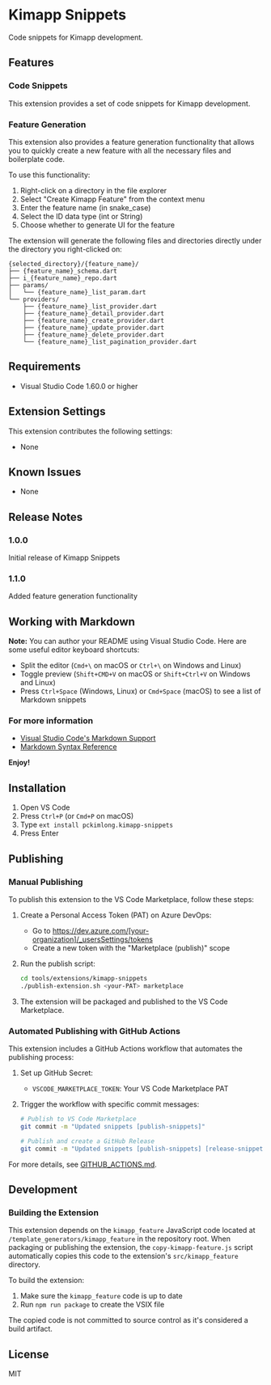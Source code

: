 # Kimapp Snippets

Code snippets for Kimapp development.

## Features

### Code Snippets

This extension provides a set of code snippets for Kimapp development.

### Feature Generation

This extension also provides a feature generation functionality that allows you to quickly create a new feature with all the necessary files and boilerplate code.

To use this functionality:

1. Right-click on a directory in the file explorer
2. Select "Create Kimapp Feature" from the context menu
3. Enter the feature name (in snake_case)
4. Select the ID data type (int or String)
5. Choose whether to generate UI for the feature

The extension will generate the following files and directories directly under the directory you right-clicked on:

```
{selected_directory}/{feature_name}/
├── {feature_name}_schema.dart
├── i_{feature_name}_repo.dart
├── params/
│   └── {feature_name}_list_param.dart
└── providers/
    ├── {feature_name}_list_provider.dart
    ├── {feature_name}_detail_provider.dart
    ├── {feature_name}_create_provider.dart
    ├── {feature_name}_update_provider.dart
    ├── {feature_name}_delete_provider.dart
    └── {feature_name}_list_pagination_provider.dart
```

## Requirements

- Visual Studio Code 1.60.0 or higher

## Extension Settings

This extension contributes the following settings:

* None

## Known Issues

* None

## Release Notes

### 1.0.0

Initial release of Kimapp Snippets

### 1.1.0

Added feature generation functionality

## Working with Markdown

**Note:** You can author your README using Visual Studio Code.  Here are some useful editor keyboard shortcuts:

* Split the editor (`Cmd+\` on macOS or `Ctrl+\` on Windows and Linux)
* Toggle preview (`Shift+CMD+V` on macOS or `Shift+Ctrl+V` on Windows and Linux)
* Press `Ctrl+Space` (Windows, Linux) or `Cmd+Space` (macOS) to see a list of Markdown snippets

### For more information

* [Visual Studio Code's Markdown Support](http://code.visualstudio.com/docs/languages/markdown)
* [Markdown Syntax Reference](https://help.github.com/articles/markdown-basics/)

**Enjoy!**

## Installation

1. Open VS Code
2. Press `Ctrl+P` (or `Cmd+P` on macOS)
3. Type `ext install pckimlong.kimapp-snippets`
4. Press Enter

## Publishing

### Manual Publishing

To publish this extension to the VS Code Marketplace, follow these steps:

1. Create a Personal Access Token (PAT) on Azure DevOps:
   - Go to https://dev.azure.com/[your-organization]/_usersSettings/tokens
   - Create a new token with the "Marketplace (publish)" scope

2. Run the publish script:
   ```bash
   cd tools/extensions/kimapp-snippets
   ./publish-extension.sh <your-PAT> marketplace
   ```

3. The extension will be packaged and published to the VS Code Marketplace.

### Automated Publishing with GitHub Actions

This extension includes a GitHub Actions workflow that automates the publishing process:

1. Set up GitHub Secret:
   - `VSCODE_MARKETPLACE_TOKEN`: Your VS Code Marketplace PAT

2. Trigger the workflow with specific commit messages:
   ```bash
   # Publish to VS Code Marketplace
   git commit -m "Updated snippets [publish-snippets]"
   
   # Publish and create a GitHub Release
   git commit -m "Updated snippets [publish-snippets] [release-snippets]"
   ```

For more details, see [GITHUB_ACTIONS.md](./GITHUB_ACTIONS.md).

## Development

### Building the Extension

This extension depends on the `kimapp_feature` JavaScript code located at `/template_generators/kimapp_feature` in the repository root. When packaging or publishing the extension, the `copy-kimapp-feature.js` script automatically copies this code to the extension's `src/kimapp_feature` directory.

To build the extension:

1. Make sure the `kimapp_feature` code is up to date
2. Run `npm run package` to create the VSIX file

The copied code is not committed to source control as it's considered a build artifact.

## License

MIT 